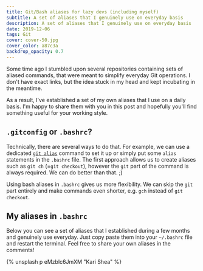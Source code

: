 ```yaml
---
title: Git/Bash aliases for lazy devs (including myself)
subtitle: A set of aliases that I genuinely use on everyday basis
description: A set of aliases that I genuinely use on everyday basis
date: 2019-12-06
tags: Git
cover: cover-50.jpg
cover_color: a87c3a
backdrop_opacity: 0.7
---
```


Some time ago I stumbled upon several repositories containing sets of aliased commands, that were meant to simplify everyday Git operations. I don't have exact links, but the idea stuck in my head and kept incubating in the meantime.


As a result, I've established a set of my own aliases that I use on a daily basis. I'm happy to share them with you in this post and hopefully you'll find something useful for your working style.

## `.gitconfig` or `.bashrc`?

Technically, there are several ways to do that. For example, we can use a dedicated [`git alias`](https://git-scm.com/book/en/v2/Git-Basics-Git-Aliases) command to set it up or simply put some `alias` statements in the `.bashrc` file. The first approach allows us to create aliases such as `git ch` (=`git checkout`), however the `git` part of the command is always required. We can do better than that. ;)

 Using bash aliases in `.bashrc` gives us more flexibility. We can skip the `git` part entirely and make commands even shorter, e.g. `gch` instead of `git checkout`.

## My aliases in `.bashrc`

Below you can see a set of aliases that I established during a few months and genuinely use everyday. Just copy paste them into your `~/.bashrc` file and restart the terminal. Feel free to share your own aliases in the comments!

<script src="https://gist.github.com/zbicin/69d9a70b22207e55b296efd9a7da7a53.js"></script>

{% unsplash p eMzblc6JmXM "Kari Shea" %}
